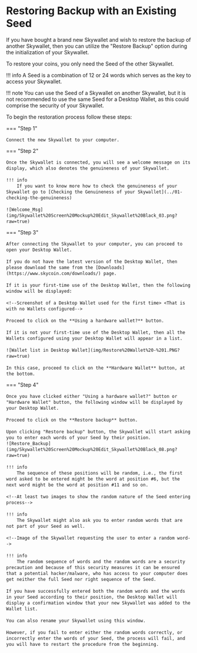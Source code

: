 # Restoring Backup with an Existing Seed

If you have bought a brand new Skywallet and wish to restore the backup of another Skywallet, then you can utilize the "Restore Backup" option during the initialization of your Skywallet.

To restore your coins, you only need the Seed of the other Skywallet.

!!! info
    A Seed is a combination of 12 or 24 words which serves as the key to access your Skywallet.

!!! note
    You can use the Seed of a Skywallet on another Skywallet, but it is not recommended to use the same Seed for a Desktop Wallet, as this could comprise the security of your Skywallet.

To begin the restoration process follow these steps:

=== "Step 1"

    Connect the new Skywallet to your computer.

=== "Step 2"

    Once the Skywallet is connected, you will see a welcome message on its display, which also denotes the genuineness of your Skywallet. 

    !!! info
        If you want to know more how to check the genuineness of your Skywallet go to [Checking the Genuineness of your Skywallet](../01-checking-the-genuineness)

    ![Welcome_Msg](img/Skywallet%20Screen%20Mockup%20Edit_Skywallet%20Black_03.png?raw=true)

=== "Step 3"

    After connecting the Skywallet to your computer, you can proceed to open your Desktop Wallet.

    If you do not have the latest version of the Desktop Wallet, then please download the same from the [Downloads](https://www.skycoin.com/downloads/) page.

    If it is your first-time use of the Desktop Wallet, then the following window will be displayed:

    <!--Screenshot of a Desktop Wallet used for the first time> <That is with no Wallets configured-->

    Proceed to click on the **Using a hardware wallet?** button.

    If it is not your first-time use of the Desktop Wallet, then all the Wallets configured using your Desktop Wallet will appear in a list.

    ![Wallet list in Desktop Wallet](img/Restore%20Wallet%20-%201.PNG?raw=true)

    In this case, proceed to click on the **Hardware Wallet** button, at the bottom.

=== "Step 4"

    Once you have clicked either "Using a hardware wallet?" button or "Hardware Wallet" button, the following window will be displayed by your Desktop Wallet.

    Proceed to click on the **Restore backup** button.

    Upon clicking "Restore backup" button, the Skywallet will start asking you to enter each words of your Seed by their position.
    ![Restore_Backup](img/Skywallet%20Screen%20Mockup%20Edit_Skywallet%20Black_08.png?raw=true)

    !!! info
        The sequence of these positions will be random, i.e., the first word asked to be entered might be the word at position #6, but the next word might be the word at position #11 and so on.

    <!--At least two images to show the random nature of the Seed entering process-->

    !!! info
        The Skywallet might also ask you to enter random words that are not part of your Seed as well.

    <!--Image of the Skywallet requesting the user to enter a random word-->

    !!! info
        The random sequence of words and the random words are a security precaution and because of this security measures it can be ensured that a potential hacker/malware, who has access to your computer does get neither the full Seed nor right sequence of the Seed.

    If you have successfully entered both the random words and the words in your Seed according to their position, the Desktop Wallet will display a confirmation window that your new Skywallet was added to the Wallet list.

    You can also rename your Skywallet using this window.

    However, if you fail to enter either the random words correctly, or incorrectly enter the words of your Seed, the process will fail, and you will have to restart the procedure from the beginning.
